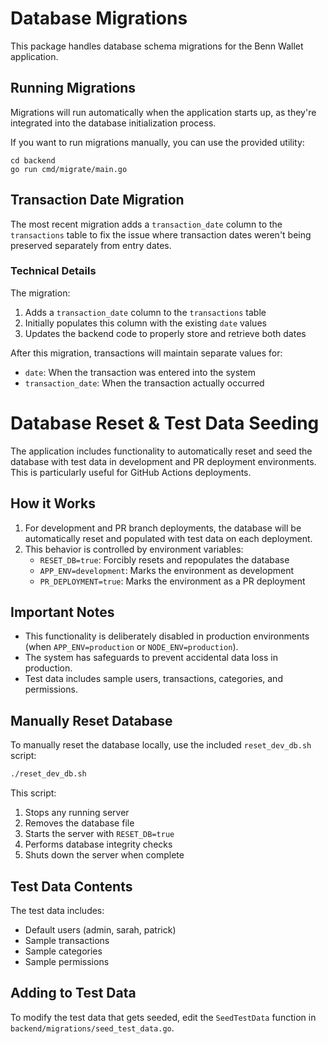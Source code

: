 # Database Migrations

This package handles database schema migrations for the Benn Wallet application.

## Running Migrations

Migrations will run automatically when the application starts up, as they're integrated into the database initialization process.

If you want to run migrations manually, you can use the provided utility:

```
cd backend
go run cmd/migrate/main.go
```

## Transaction Date Migration

The most recent migration adds a `transaction_date` column to the `transactions` table to fix the issue where transaction dates weren't being preserved separately from entry dates.

### Technical Details

The migration:

1. Adds a `transaction_date` column to the `transactions` table
2. Initially populates this column with the existing `date` values
3. Updates the backend code to properly store and retrieve both dates

After this migration, transactions will maintain separate values for:

- `date`: When the transaction was entered into the system
- `transaction_date`: When the transaction actually occurred

# Database Reset & Test Data Seeding

The application includes functionality to automatically reset and seed the database with test data in development and PR deployment environments. This is particularly useful for GitHub Actions deployments.

## How it Works

1. For development and PR branch deployments, the database will be automatically reset and populated with test data on each deployment.
2. This behavior is controlled by environment variables:
   - `RESET_DB=true`: Forcibly resets and repopulates the database
   - `APP_ENV=development`: Marks the environment as development
   - `PR_DEPLOYMENT=true`: Marks the environment as a PR deployment

## Important Notes

- This functionality is deliberately disabled in production environments (when `APP_ENV=production` or `NODE_ENV=production`).
- The system has safeguards to prevent accidental data loss in production.
- Test data includes sample users, transactions, categories, and permissions.

## Manually Reset Database

To manually reset the database locally, use the included `reset_dev_db.sh` script:

```bash
./reset_dev_db.sh
```

This script:

1. Stops any running server
2. Removes the database file
3. Starts the server with `RESET_DB=true`
4. Performs database integrity checks
5. Shuts down the server when complete

## Test Data Contents

The test data includes:

- Default users (admin, sarah, patrick)
- Sample transactions
- Sample categories
- Sample permissions

## Adding to Test Data

To modify the test data that gets seeded, edit the `SeedTestData` function in `backend/migrations/seed_test_data.go`.
